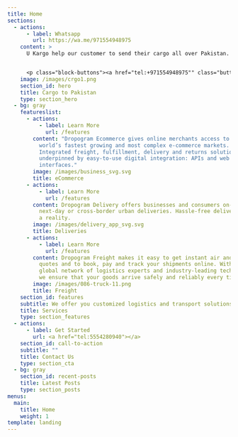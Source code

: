 ```yaml
---
title: Home
sections:
  - actions:
      - label: Whatsapp
        url: https://wa.me/971554948975
    content: >
      U Kargo help our customer to send their cargo all over Pakistan.


      <p class="block-buttons"><a href="tel:+971554948975"" class="button white large"> Call us </a></p>
    image: /images/crgo1.png
    section_id: hero
    title: Cargo to Pakistan
    type: section_hero
  - bg: gray
    featureslist:
      - actions:
          - label: Learn More
            url: /features
        content: "Dropogram Ecommerce gives online merchants access to some of the
          world’s fastest growing and most complex e-commerce markets.
          Integrated freight, fulfillment, delivery and returns solutions,
          underpinned by easy-to-use digital integration: APIs and web
          interfaces."
        image: /images/business_svg.svg
        title: eCommerce
      - actions:
          - label: Learn More
            url: /features
        content: Dropogram Delivery offers businesses and consumers on-demand, same-day,
          next-day or cross-border urban deliveries. Hassle-free delivery is now
          a reality.
        image: /images/delivery_app_svg.svg
        title: Deliveries
      - actions:
          - label: Learn More
            url: /features
        content: Dropogram Freight makes it easy to get instant air and ocean freight
          quotes and to book, pay and track your shipments online. With our
          global network of logistics experts and industry-leading technology,
          we ensure that your goods arrive safely and reliably every time.
        image: /images/086-truck-11.png
        title: Freight
    section_id: features
    subtitle: We offer you customized logistics and transport solutions.
    title: Services
    type: section_features
  - actions:
      - label: Get Started
        url: <a href="tel:5554280940"></a>
    section_id: call-to-action
    subtitle: ""
    title: Contact Us
    type: section_cta
  - bg: gray
    section_id: recent-posts
    title: Latest Posts
    type: section_posts
menus:
  main:
    title: Home
    weight: 1
template: landing
---
```

